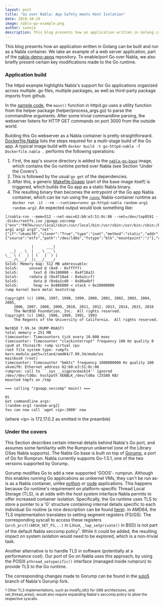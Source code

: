 ```yaml
---
layout: post
title: "Go over Nabla: App Safety meets Host Isolation"
date: 2018-10-29
image: nabla-go-example.png
author: suneja
description: This blog presents how an application written in Golang can be built and run as a Nabla container.
---
```


This blog presents how an application written in Golang can be built and run as a Nabla container.
We take an example of a web server application, part of the [nabla-demo-apps](https://github.com/nabla-containers/nabla-demo-apps) repository.
To enable/port Go over Nabla, we also briefly present certain key modifications made to the Go runtime.



### Application build
The httpd example highlights Nabla's support for Go applications organized across multiple .go files, multiple packages, as well as third-party package imports from github.

In the [sample code](https://github.com/nabla-containers/nabla-demo-apps/tree/master/go-httpd/src), the `main()` function in httpd.go uses a utility function from the helper package (helper/process_args.go) to parse the commandline arguments.
After some trivial commandline parsing, the webserver listens for HTTP GET commands on port 3000 from the outside world.

Building this Go webserver as a Nabla container is pretty straightforward.
[Dockerfile.Nabla](https://github.com/nabla-containers/nabla-demo-apps/blob/master/go-httpd/Dockerfile.nabla) lists the steps required for a multi-stage build of the Go app.
A typical image build with ```docker build -t go-httpd-nabla -f Dockerfile.nabla .``` performs the following operations:
1. First, the app's source directory is added to the [`nabla-go-base`](https://github.com/nabla-containers/nabla-base-build/tree/master/go-base) image, which contains the Go runtime ported over Nabla (see Section 'Under the Covers').
2. This is followed by the usual `go get` of the dependencies.
3. After this, a generic [Makefile.Goapp](https://github.com/nabla-containers/nabla-base-build/blob/master/go-base/Makefile.goapp) (part of the base image itself) is triggered, which builds the Go app as a static Nabla binary.
4. The resulting binary then becomes the entrypoint of the Go app Nabla container, which can be run using the [`runnc`](https://github.com/nabla-containers/runnc) Nabla-container runtime as `docker run -it --rm --runtime=runnc go-httpd-nabla random-arg1 random-arg2`. An expected output would look something like:

```
[/nabla-run --mem=512 --net-mac=62:b0:e3:51:0c:06 --net=/dev/tap8591 --disk=/rootfs.iso /goapp.seccomp {"env":"PATH=/usr/local/sbin:/usr/local/bin:/usr/sbin:/usr/bin:/sbin:/bin","env":"HOSTNAME=78d9833120c3","env":"TERM=xterm","cmdline":"/goapp.seccomp arg1 arg2 arg3","net":{"if":"ukvmif0","cloner":"True","type":"inet","method":"static","addr":"172.17.0.2","mask":"16","gw":"172.17.0.1"},"blk":{"source":"etfs","path":"/dev/ld0a","fstype":"blk","mountpoint":"/"},"cwd":"/"}]

            |      ___|
  __|  _ \  |  _ \ __ \
\__ \ (   | | (   |  ) |
____/\___/ _|\___/____/
Solo5: Memory map: 512 MB addressable:
Solo5:     unused @ (0x0 - 0xfffff)
Solo5:       text @ (0x100000 - 0x4f18a3)
Solo5:     rodata @ (0x4f18a4 - 0x6a1ccf)
Solo5:       data @ (0x6a1cd0 - 0x88a4bf)
Solo5:       heap >= 0x88b000 < stack < 0x20000000
rump kernel bare metal bootstrap

Copyright (c) 1996, 1997, 1998, 1999, 2000, 2001, 2002, 2003, 2004, 2005,
    2006, 2007, 2008, 2009, 2010, 2011, 2012, 2013, 2014, 2015, 2016
    The NetBSD Foundation, Inc.  All rights reserved.
Copyright (c) 1982, 1986, 1989, 1991, 1993
    The Regents of the University of California.  All rights reserved.

NetBSD 7.99.34 (RUMP-ROAST)
total memory = 251 MB
timecounter: Timecounters tick every 10.000 msec
timecounter: Timecounter "clockinterrupt" frequency 100 Hz quality 0
cpu0 at thinair0: rump virtual cpu
root file system type: rumpfs
kern.module.path=/stand/amd64/7.99.34/modules
mainbus0 (root)
timecounter: Timecounter "bmktc" frequency 1000000000 Hz quality 100
ukvmif0: Ethernet address 62:b0:e3:51:0c:06
rumprun: call to ``_sys___sigprocmask14'' ignored
/dev//dev/ld0a: hostpath XENBLK_/dev/ld0a (25580 KB)
mounted tmpfs on /tmp

=== calling "/goapp.seccomp" main() ===

Hi
Got commandline args:
[random-arg1 random-arg2]
You can now call `wget <ip>:3000' now
```
(where &lt;ip&gt; is 172.17.0.2 as emitted in the preamble)

### Under the covers
This Section describes certain internal details behind Nabla's Go port, and assumes some familiarity with the Rumprun unikernel (one of the Library OSes Nabla supports).
The Nabla Go base is built on top of [Gorump](https://github.com/deferpanic/gorump), a port of Go for Rumprun.
Nabla currently supports Go-1.5.1, one of the two versions supported by Gorump.

Gorump modifies Go to add a new supported 'GOOS'- rumprun.
Although this enables running Go applications as unikernel VMs, they can't be run as-is as a Nabla container, unlike [python](https://github.com/nabla-containers/nabla-base-build/tree/master/python3-base) or [node](https://github.com/nabla-containers/nabla-base-build/tree/master/node-base) applications.
This happens because Go runtime's requirement on platform-specific Thread Local Storage (TLS), is at odds with the host system interface Nabla permits to offer increased container isolation.
Specifically, the Go runtime uses TLS to store a pointer to a 'G' structure containing internal details specific to each individual Go routine (a nice description can be found [here](https://blog.altoros.com/Golang-internals-part-3-the-linker-and-object-files.html)).
In AMD64, the TLS implementation translates to setting segment registers (FS/GS). The corresponding syscall to access these registers (`arch_prctl(ARCH_SET_FS,..)` in Linux, `_lwp_setprivate()` in BSD) is not part of the default Nabla seccomp policy<sup>1</sup>.
While it could be added, the resulting impact on system isolation would need to be explored, which is a non-trivial task.

Another alternative is to handle TLS in software (potentially at a performance cost).
Our port of Go on Nabla uses this approach, by using the POSIX `pthread_setspecific()` interface (managed inside rumprun) to provide TLS to the Go runtime.

The corresponding changes made to Gorump can be found in the [solo5](https://github.com/nabla-containers/gorump/tree/solo5) branch of Nabla's Gorump fork.


<sup>1 Other TLS implementations, such as modify_ldt() for i386 architectures, and set_thread_area(), would also require expanding Nabla's seccomp policy to allow the respective syscalls.
